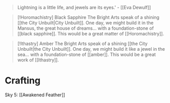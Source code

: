 > Lightning is a little life, and jewels are its eyes.' - [[Eva Dewulf]]

> [!Horomachistry] Black Sapphire
> The Bright Arts speak of a shining [[the City Unbuilt|City Unbuilt]]. One day, we might build it in the Mansus, the great house of dreams… with a foundation-stone of [[black sapphire]]. This would be a great matter of [[Horomachistry]].

> [!Ithastry] Amber
> The Bright Arts speak of a shining [[the City Unbuilt|the City Unbuilt]]. One day, we might build it like a jewel in the sea… with a foundation-stone of [[amber]].  This would be a great work of [[Ithastry]].
# Crafting
Sky 5: [[Awakened Feather]]
